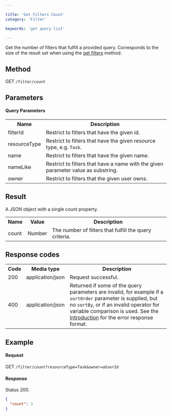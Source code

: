 ```yaml
---

title: 'Get Filters Count'
category: 'Filter'

keywords: 'get query list'

---
```



Get the number of filters that fulfill a provided query. Corresponds to the size of the result set
when using the [get filters](ref:#filter-get-filters) method.


Method
------

GET `/filter/count`


Parameters
----------

#### Query Parameters

<table class="table table-striped">
  <tr>
    <th>Name</th>
    <th>Description</th>
  </tr>
  <tr>
    <td>filterId</td>
    <td>Restrict to filters that have the given id.</td>
  </tr>
  <tr>
    <td>resourceType</td>
    <td>Restrict to filters that have the given resource type, e.g. <code>Task</code>.</td>
  </tr>
  <tr>
    <td>name</td>
    <td>Restrict to filters that have the given name.</td>
  </tr>
  <tr>
    <td>nameLike</td>
    <td>Restrict to filters that have a name with the given parameter value as substring.</td>
  </tr>
  <tr>
    <td>owner</td>
    <td>Restrict to filters that the given user owns.</td>
  </tr>
</table>


Result
------

A JSON object with a single count property.

<table class="table table-striped">
  <tr>
    <th>Name</th>
    <th>Value</th>
    <th>Description</th>
  </tr>
  <tr>
    <td>count</td>
    <td>Number</td>
    <td>The number of filters that fulfill the query criteria.</td>
  </tr>
</table>


Response codes
--------------

<table class="table table-striped">
  <tr>
    <th>Code</th>
    <th>Media type</th>
    <th>Description</th>
  </tr>
  <tr>
    <td>200</td>
    <td>application/json</td>
    <td>Request successful.</td>
  </tr>
  <tr>
    <td>400</td>
    <td>application/json</td>
    <td>
      Returned if some of the query parameters are invalid, for example if a <code>sortOrder</code>
      parameter is supplied, but no <code>sortBy</code>, or if an invalid operator for variable
      comparison is used. See the <a href="ref:#overview-introduction">Introduction</a> for the
      error response format.
    </td>
  </tr>
</table>


Example
-------

#### Request


GET `/filter/count?resourceType=Task&owner=aUserId`

#### Response

Status 200.

```json
{
  "count": 3
}
```
